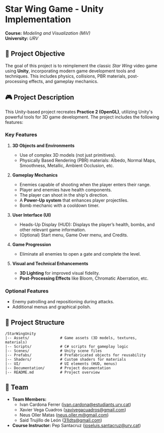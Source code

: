 # Star Wing Game - Unity Implementation

**Course:** *Modeling and Visualization (MiV)*  
**University:** *URV*  

## 📌 Project Objective

The goal of this project is to reimplement the classic *Star Wing* video game using **Unity**, incorporating modern game development tools and techniques. This includes physics, collisions, PBR materials, post-processing effects, and gameplay mechanics.  

## 🎮 Project Description

This Unity-based project recreates **Practice 2 (OpenGL)**, utilizing Unity's powerful tools for 3D game development. The project includes the following features:  

### Key Features  
1. **3D Objects and Environments**  
   - Use of complex 3D models (not just primitives).  
   - Physically Based Rendering (PBR) materials: Albedo, Normal Maps, Smoothness, Metallic, Ambient Occlusion, etc.  

2. **Gameplay Mechanics**  
   - Enemies capable of shooting when the player enters their range.  
   - Player and enemies have health components.  
   - The player can shoot in the ship's direction.  
   - A **Power-Up system** that enhances player projectiles.  
   - Bomb mechanic with a cooldown timer.  

3. **User Interface (UI)**  
   - Heads-Up Display (HUD): Displays the player’s health, bombs, and other relevant game information.  
   - (Optional) Start menu, Game Over menu, and Credits.  

4. **Game Progression**  
   - Eliminate all enemies to open a gate and complete the level.  

5. **Visual and Technical Enhancements**  
   - **3D Lighting** for improved visual fidelity.  
   - **Post-Processing Effects** like Bloom, Chromatic Aberration, etc.  

### Optional Features  
- Enemy patrolling and repositioning during attacks.  
- Additional menus and graphical polish.   

## 📁 Project Structure  

```
/StarWingUnity
|-- Assets/              # Game assets (3D models, textures, materials)
|-- Scripts/             # C# scripts for gameplay logic
|-- Scenes/              # Unity scene files
|-- Prefabs/             # Prefabricated objects for reusability
|-- Shaders/             # Custom shaders for materials
|-- UI/                  # UI elements (HUD, menus)
|-- Documentation/       # Project documentation
|-- README.md            # Project overview
```

## 👥 Team  

- **Team Members:**
   - Ivan Cardona Ferrer (ivan.cardona@estudiants.urv.cat)
   - Xavier Vega Cuadros (xavivegacuadros@gmail.com)
   - Neus Oller Matas (neus.oller.m@gmail.com)
   - Said Trujillo de León (31ldts@gmail.com)
- **Course Instructor:** Pep Santacruz (joseluis.santacruz@urv.cat)
